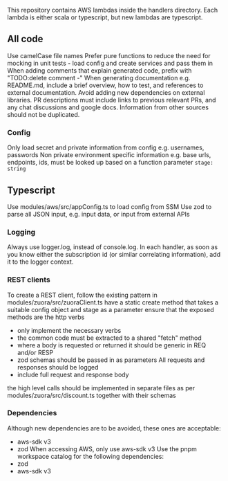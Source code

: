 This repository contains AWS lambdas inside the handlers directory.
Each lambda is either scala or typescript, but new lambdas are typescript.

## All code
Use camelCase file names
Prefer pure functions to reduce the need for mocking in unit tests - load config and create services and pass them in
When adding comments that explain generated code, prefix with "TODO:delete comment -"
When generating documentation e.g. README.md, include a brief overview, how to test, and references to external documentation.
Avoid adding new dependencies on external libraries.
PR descriptions must include links to previous relevant PRs, and any chat discussions and google docs.  Information from other sources should not be duplicated.

### Config
Only load secret and private information from config e.g. usernames, passwords
Non private environment specific information e.g. base urls, endpoints, ids, must be looked up based on a function parameter `stage: string`

## Typescript
Use modules/aws/src/appConfig.ts to load config from SSM
Use zod to parse all JSON input, e.g. input data, or input from external APIs

### Logging
Always use logger.log, instead of console.log.
In each handler, as soon as you know either the subscription id (or similar correlating information), add it to the logger context.

### REST clients
To create a REST client, follow the existing pattern in modules/zuora/src/zuoraClient.ts 
have a static create method that takes a suitable config object and stage as a parameter
ensure that the exposed methods are the http verbs
- only implement the necessary verbs
- the common code must be extracted to a shared "fetch" method 
- where a body is requested or returned it should be generic in REQ and/or RESP
- zod schemas should be passed in as parameters
All requests and responses should be logged
- include full request and response body

the high level calls should be implemented in separate files as per modules/zuora/src/discount.ts together with their schemas

### Dependencies
Although new dependencies are to be avoided, these ones are acceptable:
- aws-sdk v3
- zod
When accessing AWS, only use aws-sdk v3
Use the pnpm workspace catalog for the following dependencies:
- zod
- aws-sdk v3
